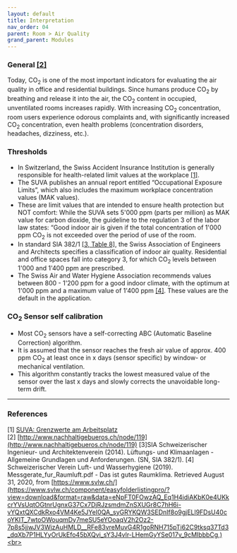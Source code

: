 ```yaml
---
layout: default
title: Interpretation
nav_order: 04
parent: Room > Air Quality
grand_parent: Modules
---
```


### General <a href="#nachhaltigebueros">[2]</a>
Today, CO<sub>2</sub> is one of the most important indicators for evaluating the air quality in office and residential buildings.
Since humans produce CO<sub>2</sub> by breathing and release it into the air, the CO<sub>2</sub> content in occupied, unventilated rooms increases rapidly.
With increasing CO<sub>2</sub> concentration, room users experience odorous complaints and, with significantly increased CO<sub>2</sub> concentration, even health problems (concentration disorders, headaches, dizziness, etc.). 

### Thresholds
- In Switzerland, the Swiss Accident Insurance Institution is generally responsible for health-related limit values at the workplace <a href="#suva">[1]</a>. 
- The SUVA publishes an annual report entitled “Occupational Exposure Limits”, which also includes the maximum workplace concentration values (MAK values).
- These are limit values that are intended to ensure health protection but NOT comfort:
  While the SUVA sets 5'000 ppm (parts per million) as MAK value for carbon dioxide,
  the guideline to the regulation 3 of the labor law states:
  “Good indoor air is given if the total concentration of 1'000 ppm CO<sub>2</sub> is not exceeded over the period of use of the room.
- In standard SIA 382/1 <a href="#sia382">[3, Table 8]</a>, the Swiss Association of Engineers and Architects specifies a classification of indoor air quality. Residential and office spaces fall into category 3, for which CO<sub>2</sub> levels between 1'000 and 1'400 ppm are prescribed.
- The Swiss Air and Water Hygiene Association recommends values between 800 - 1'200 ppm for a good indoor climate, with the optimum at 1'000 ppm and a maximum value of 1'400 ppm <a href="#svlw">[4]</a>. These values are the default in the application.

### CO<sub>2</sub> Sensor self calibration
- Most CO<sub>2</sub> sensors have a self-correcting ABC (Automatic Baseline Correction) algorithm.
- It is assumed that the sensor reaches the fresh air value of approx. 400 ppm CO<sub>2</sub> at least once in x days (sensor specific) by window- or mechanical ventilation.
- This algorithm constantly tracks the lowest measured value of the sensor over the last x days and slowly corrects the unavoidable long-term drift.

<hr>

### References
<a id="suva">[1]</a> [SUVA: Grenzwerte am Arbeitsplatz](https://www.suva.ch/de-CH/material/Richtlinien-Gesetzestexte/grenzwerte-am-arbeitsplatz-aktuelle-werte#gnw-location=%2F) <br>
<a id="nachhaltigebueros">[2]</a> [http://www.nachhaltigebueros.ch/node/119](http://www.nachhaltigebueros.ch/node/119)
<a id="sia382">[3]</a>SIA Schweizerischer Ingenieur- und Architektenverein (2014). Lüftungs- und Klimaanlagen - Allgemeine Grundlagen und Anforderungen. (SN, SIA 382/1).
<a id="svlw">[4]</a> Schweizerischer Verein Luft- und Wasserhygiene (2019). Messgerate_fur_Raumluft.pdf - Das ist gutes Raumklima. Retrieved August 31, 2020, from [https://www.svlw.ch/](https://www.svlw.ch/component/easyfolderlistingpro/?view=download&format=raw&data=eNpFT0FOwzAQ_Eq1H4idiAKbK0e4UKkcrYVsUqtOGtnrUgnxG37Cx7DjRJzsmdmZnSXUGr8C7hH6i-vYQxtQXCdkRxo4VM4Ke5JYeI0QA_syGRYKQW3SEDnIf8o9gjELl9FDsU40coYKIT_7wtoOWouqmDy7meSU5eYOoaqV2h2Oz2-7p8s5jjwJV3WjzAuHMLD__RFe83vreMuvG4R1goRNH715pTi62C9tksq37Td3_dqXb7P1HLYyOrUkEfo45bXQvi_sY3J4vlr-LHemGyYSe017v_9cMIbbbCg,)<br>
